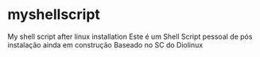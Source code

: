 # myshellscript
My shell script after linux installation
Este é um Shell Script pessoal de pós instalação ainda em construção
Baseado no SC do Diolinux
